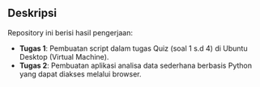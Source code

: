## Deskripsi

Repository ini berisi hasil pengerjaan:

- **Tugas 1**: Pembuatan script dalam tugas Quiz (soal 1 s.d 4) di Ubuntu Desktop (Virtual Machine).
- **Tugas 2**: Pembuatan aplikasi analisa data sederhana berbasis Python yang dapat diakses melalui browser.
